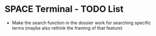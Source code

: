 # SPACE Terminal - TODO List

- Make the search function in the dossier work for searching specific terms (maybe also rethink the framing of that feature)